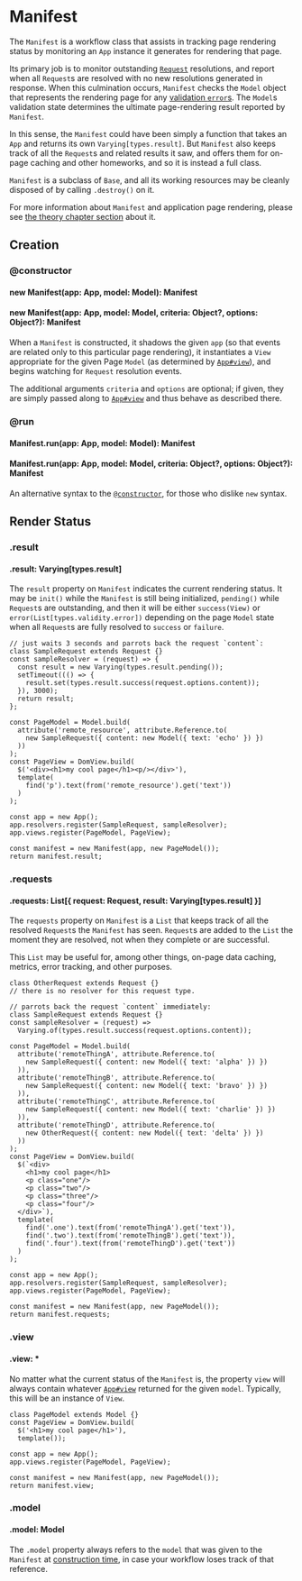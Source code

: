 # Manifest

The `Manifest` is a workflow class that assists in tracking page rendering status
by monitoring an `App` instance it generates for rendering that page.

Its primary job is to monitor outstanding [`Request`](request) resolutions, and
report when all `Request`s are resolved with no new resolutions generated in response.
When this culmination occurs, `Manifest` checks the `Model` object that represents
the rendering page for any [validation `error`s](model#errors). The `Model`s validation
state determines the ultimate page-rendering result reported by `Manifest`.

In this sense, the `Manifest` could have been simply a function that takes an `App`
and returns its own `Varying[types.result]`. But `Manifest` also keeps track of
all the `Request`s and related results it saw, and offers them for on-page caching
and other homeworks, and so it is instead a full class.

`Manifest` is a subclass of `Base`, and all its working resources may be cleanly
disposed of by calling `.destroy()` on it.

For more information about `Manifest` and application page rendering, please see
[the theory chapter section](/theory/app-and-applications#manifest) about it.

## Creation

### @constructor
#### new Manifest(app: App, model: Model): Manifest
#### new Manifest(app: App, model: Model, criteria: Object?, options: Object?): Manifest

When a `Manifest` is constructed, it shadows the given `app` (so that events are
related only to this particular page rendering), it instantiates a `View` appropriate
for the given Page `Model` (as determined by [`App#view`](app#view)), and begins
watching for `Request` resolution events.

The additional arguments `criteria` and `options` are optional; if given, they
are simply passed along to [`App#view`](app#view) and thus behave as described
there.

### @run
#### Manifest.run(app: App, model: Model): Manifest
#### Manifest.run(app: App, model: Model, criteria: Object?, options: Object?): Manifest

An alternative syntax to the [`@constructor`](#@constructor), for those who dislike
`new` syntax.

## Render Status

### .result
#### .result: Varying[types.result]

The `result` property on `Manifest` indicates the current rendering status. It
may be `init()` while the `Manifest` is still being initialized, `pending()` while
`Request`s are outstanding, and then it will be either `success(View)` or
`error(List[types.validity.error])` depending on the page `Model` state when all
`Request`s are fully resolved to `success` or `failure`.

~~~
// just waits 3 seconds and parrots back the request `content`:
class SampleRequest extends Request {}
const sampleResolver = (request) => {
  const result = new Varying(types.result.pending());
  setTimeout((() => {
    result.set(types.result.success(request.options.content));
  }), 3000);
  return result;
};

const PageModel = Model.build(
  attribute('remote_resource', attribute.Reference.to(
    new SampleRequest({ content: new Model({ text: 'echo' }) })
  ))
);
const PageView = DomView.build(
  $('<div><h1>my cool page</h1><p/></div>'),
  template(
    find('p').text(from('remote_resource').get('text'))
  )
);

const app = new App();
app.resolvers.register(SampleRequest, sampleResolver);
app.views.register(PageModel, PageView);

const manifest = new Manifest(app, new PageModel());
return manifest.result;
~~~

### .requests
#### .requests: List[{ request: Request, result: Varying[types.result] }]

The `requests` property on `Manifest` is a `List` that keeps track of all the resolved
`Request`s the `Manifest` has seen. `Request`s are added to the `List` the moment
they are resolved, not when they complete or are successful.

This `List` may be useful for, among other things, on-page data caching, metrics,
error tracking, and other purposes.

~~~
class OtherRequest extends Request {}
// there is no resolver for this request type.

// parrots back the request `content` immediately:
class SampleRequest extends Request {}
const sampleResolver = (request) =>
  Varying.of(types.result.success(request.options.content));

const PageModel = Model.build(
  attribute('remoteThingA', attribute.Reference.to(
    new SampleRequest({ content: new Model({ text: 'alpha' }) })
  )),
  attribute('remoteThingB', attribute.Reference.to(
    new SampleRequest({ content: new Model({ text: 'bravo' }) })
  )),
  attribute('remoteThingC', attribute.Reference.to(
    new SampleRequest({ content: new Model({ text: 'charlie' }) })
  )),
  attribute('remoteThingD', attribute.Reference.to(
    new OtherRequest({ content: new Model({ text: 'delta' }) })
  ))
);
const PageView = DomView.build(
  $(`<div>
    <h1>my cool page</h1>
    <p class="one"/>
    <p class="two"/>
    <p class="three"/>
    <p class="four"/>
  </div>`),
  template(
    find('.one').text(from('remoteThingA').get('text')),
    find('.two').text(from('remoteThingB').get('text')),
    find('.four').text(from('remoteThingD').get('text'))
  )
);

const app = new App();
app.resolvers.register(SampleRequest, sampleResolver);
app.views.register(PageModel, PageView);

const manifest = new Manifest(app, new PageModel());
return manifest.requests;
~~~

### .view
#### .view: \*

No matter what the current status of the `Manifest` is, the property `view` will
always contain whatever [`App#view`](app#view) returned for the given `model`.
Typically, this will be an instance of `View`.

~~~
class PageModel extends Model {}
const PageView = DomView.build(
  $('<h1>my cool page</h1>'),
  template());

const app = new App();
app.views.register(PageModel, PageView);

const manifest = new Manifest(app, new PageModel());
return manifest.view;
~~~

### .model
#### .model: Model

The `.model` property always refers to the `model` that was given to the `Manifest`
at [construction time](#@constructor), in case your workflow loses track of that
reference.


